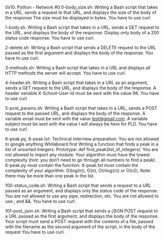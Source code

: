 0x10. Python - Network #0
0-body_size.sh: Writing a Bash script that takes in a URL, sends a request to that URL, and displays the size of the body of the response The size must be displayed in bytes. You have to use curl.

1-body.sh: Writing a Bash script that takes in a URL, sends a GET request to the URL, and displays the body of the response. Display only body of a 200 status code response. You have to use curl.

2-delete.sh: Writing a Bash script that sends a DELETE request to the URL passed as the first argument and displays the body of the response. You have to use curl.

3-methods.sh: Writing a Bash script that takes in a URL and displays all HTTP methods the server will accept. You have to use curl.

4-header.sh: Writing a Bash script that takes in a URL as an argument, sends a GET request to the URL, and displays the body of the response. A header variable X-School-User-Id must be sent with the value 98. You have to use curl.

5-post_params.sh: Writing a Bash script that takes in a URL, sends a POST request to the passed URL, and displays the body of the response. A variable email must be sent with the value test@gmail.com. A variable subject must be sent with the value I will always be here for PLD. You have to use curl.

6-peak.py, 6-peak.txt: Technical interview preparation: You are not allowed to google anything Whiteboard first Writing a function that finds a peak in a list of unsorted integers. Prototype: def find_peak(list_of_integers): You are not allowed to import any module. Your algorithm must have the lowest complexity (hint: you don’t need to go through all numbers to find a peak). 6-peak.py must contain the function. 6-peak.txt must contain the complexity of your algorithm: O(log(n)), O(n), O(nlog(n)) or O(n2). Note: there may be more than one peak in the list.

100-status_code.sh: Writing a Bash script that sends a request to a URL passed as an argument, and displays only the status code of the response. You are not allowed to use any pipe, redirection, etc. You are not allowed to use ; and &&. You have to use curl.

101-post_json.sh: Writing a Bash script that sends a JSON POST request to a URL passed as the first argument, and displays the body of the response. Your script must send a POST request with the contents of a file, passed with the filename as the second argument of the script, in the body of the request You have to use curl.

